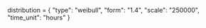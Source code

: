 distribution = {
    "type": "weibull",
    "form": "1.4",
    "scale": "250000",
    "time_unit": "hours"
}

